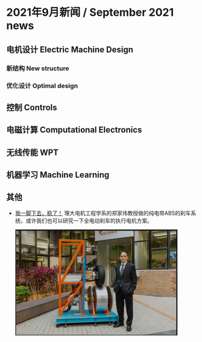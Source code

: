 # 2021年9月新闻 / September 2021 news

## 电机设计 Electric Machine Design

### 新结构 New structure

### 优化设计 Optimal design

## 控制 Controls

## 电磁计算 Computational Electronics

## 无线传能 WPT

## 机器学习 Machine Learning

## 其他

- [我一脚下去，稳了！](https://mp.weixin.qq.com/s/IZC27pQKQYUUCkSR5YU4yQ)
  理大电机工程学系的郑家伟教授做的纯电带ABS的刹车系统，或许我们也可以研究一下全电动刹车的执行电机方案。

  <img alt="pic" height="280" src="img.png" width="430"/>
